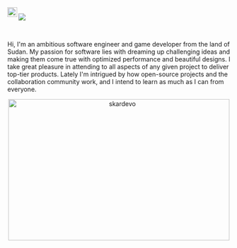 <!-- variables -->
[resume]: https://docviewer.yandex.com/view/1396694816/?*=fP76UHXXKinM9s0m2w8MpSgqc%2B17InVybCI6InlhLWRpc2s6Ly8vZGlzay9DdXJyaWN1bHVtIFZpdGFlIChZYW5kZXguRGlzaykvUmVzdW1lL3Y0XzIwMjEvY3ZfdjQucGRmIiwidGl0bGUiOiJjdl92NC5wZGYiLCJub2lmcmFtZSI6ZmFsc2UsInVpZCI6IjEzOTY2OTQ4MTYiLCJ0cyI6MTYyMDMzOTc0MDg1OCwieXUiOiI3OTU5MzEzNTE2MTYxNzI2NTgifQ%3D%3D

<!-- top -->
<a href="https://www.linkedin.com/in/eslam-sharif/">
  <img align="left" alt="skardevo's LinkedIN" width="22px" src="https://raw.githubusercontent.com/peterthehan/peterthehan/master/assets/linkedin.svg" />
</a>

<!-- can't use reference style for this badge -->
![](https://estruyf-github.azurewebsites.net/api/VisitorHit?user=skardevo&repo=skardevo&countColorcountColor&countColor=%237B1E7A)


<!-- description -->
<br />

Hi, I'm an ambitious software engineer and game developer from the land of Sudan. My passion for software lies with dreaming up challenging ideas and making them come true with optimized performance and beautiful designs. I take great pleasure in attending to all aspects of any given project to deliver top-tier products. Lately I'm intrigued by how open-source projects and the collaboration community work, and I intend to learn as much as I can from everyone.

<p align="center">
<img 
     src="https://github-readme-stats.vercel.app/api?username=skardevo&show_icons=true&theme=gotham" alt="skardevo" 
     width="500" height="320"/>
  </p>
